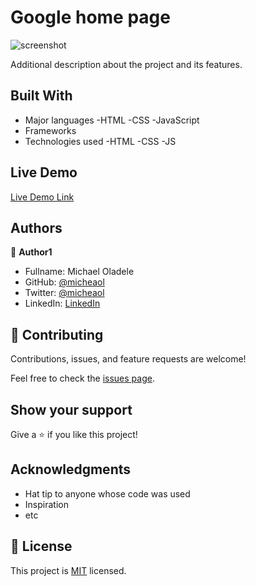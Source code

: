 # Google home page


![screenshot](https://user-images.githubusercontent.com/10332499/139921576-fc07a07a-661c-4658-81b9-699353f64058.PNG)


Additional description about the project and its features.

## Built With

- Major languages
    -HTML
    -CSS
    -JavaScript
- Frameworks
- Technologies used
    -HTML
    -CSS
    -JS
    
 ## Live Demo

[Live Demo Link](https://micheaol.github.io/google-homepage/)
            
  

## Authors

👤 **Author1**

- Fullname: Michael Oladele
- GitHub: [@micheaol](https://github.com/micheaol)
- Twitter: [@micheaol](https://twitter.com/micheaol)
- LinkedIn: [LinkedIn](https://linkedin.com/in/micheaol)


## 🤝 Contributing

Contributions, issues, and feature requests are welcome!

Feel free to check the [issues page](../../issues/).

## Show your support

Give a ⭐️ if you like this project!

## Acknowledgments

- Hat tip to anyone whose code was used
- Inspiration
- etc

## 📝 License

This project is [MIT](./MIT.md) licensed.
